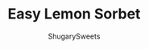 ---
layout: ../../layouts/MarkdownPostLayout.astro
title: Easy Lemon Sorbet
author: ShugarySweets
pubDate: 2018-10-29
description: "Smooth, sweet, and tart describes this deliciously, Easy Lemon Sorbet recipe! No ice cream maker needed! Add an optional shot of vodka for the perfect palate cleanser!"
image_url: https://www.shugarysweets.com/wp-content/uploads/2018/01/easy-lemon-sorbet-1.jpg
tags: ["Desserts","American"]
calories: 156
protein: 0
carbohydrates: 37
fats: 0
fiber: 1
ingredients: ["1 cup granulated sugar","1 cup water","1/4 cup grated lemon peel (fresh)","1 cup fresh lemon juice","vodka, if desired, for serving"]
serves: 6
time: "25 minutes"
prepTime: "15 minutes"
instructions: ["In a small saucepan, combine sugar and water. Bring to boil over high heat. Boil for one minute, stirring until sugar is completely dissolved. Reduce heat to low.","Add in freshly grated lemon peel and simmer for 5 minutes. Remove from heat and cool completely.","Once cooled add in fresh lemon juice. Pour into a freezer safe container, such as a bowl or metal bread pan. Freeze for about 4 hours, or until firm","When ready to serve, scoop into a bowl (or fancy glass). Add a shot of vodka, if desired."]
nutrition: ["156 calories","37 grams carbohydrates","0 milligrams cholesterol","0 grams fat","1 grams fiber","0 grams protein","0 grams saturated fat","3 milligrams sodium","34 grams sugar","0 grams trans fat","0 grams unsaturated fat"]
---